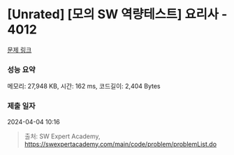 # [Unrated] [모의 SW 역량테스트] 요리사 - 4012 

[문제 링크](https://swexpertacademy.com/main/code/problem/problemDetail.do?contestProbId=AWIeUtVakTMDFAVH) 

### 성능 요약

메모리: 27,948 KB, 시간: 162 ms, 코드길이: 2,404 Bytes

### 제출 일자

2024-04-04 10:16



> 출처: SW Expert Academy, https://swexpertacademy.com/main/code/problem/problemList.do
